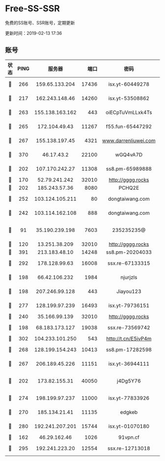 # Free-SS-SSR

免费的SS账号、SSR账号，定期更新

更新时间：2019-02-13 17:36

## 账号

|状态|PING|服务器|端口|密码|加密方式|区域|VTUM|
|:----:|:----:|:-----:|-----:|:----:|:----:|:----:|:----:|
|🙂|266|159.65.133.204|17436|isx.yt-60449278|aes-256-cfb|SG|10↑/10↑/9↑/10↑|
|🙂|217|162.243.148.46|14260|isx.yt-53508862|aes-256-cfb|US|10↑/10↑/10↑/10↑|
|🙂|263|155.138.163.162|443|oiECpTuVmLLxk4Ts|aes-256-cfb|US|10↑/10↑/10↑/10↑|
|🙂|265|172.104.49.43|11267|f55.fun-65447292|aes-256-cfb|SG|10↑/10↑/10↑/10↑|
|🙂|267|155.138.197.45|4321|www.darrenliuwei.com|aes-256-cfb|US|10↑/10↑/10↑/10↑|
|🙂|370|46.17.43.2|22100|wGQ4vA7D|aes-256-gcm|RU|6↑/10↑/10↑/10↑|
|🙂|202|107.170.242.27|11308|ss8.pm-65989888|aes-256-cfb|US|10↑/10↑/10↑/10↑|
|🙂|170|52.79.241.242|32010|http://gggg.rocks|chacha20|KR|8↑/8↑/7↑/7↑|
|🙂|202|185.243.57.36|8080|PCHQ2E|rc4-md5|US|10↑/10↑/10↑/10↑|
|🙂|252|103.124.105.211|80|dongtaiwang.com|aes-256-cfb|US|9↑/10↑/10↑/10↑|
|🙂|242|103.114.162.108|888|dongtaiwang.com|aes-256-cfb|US|10↑/10↑/10↑/10↑|
|🙂|91|35.190.239.198|7603|235235235@|chacha20-ietf-poly1305|JP|5↓/8↑/10↑/10↑|
|🙂|120|13.251.38.209|32010|http://gggg.rocks|chacha20|SG|8↑/8↑/8↑/9↑|
|🙂|391|213.183.48.10|14248|ss8.pm-20204033|rc4-md5|RU|10↑/10↑/10↑/10↑|
|🙂|292|178.128.99.63|16008|ssx.re-67133315|aes-256-cfb|SG|10↑/10↑/10↑/10↑|
|🙂|198|66.42.106.232|1984|njurjzls|aes-256-cfb|US|10↑/10↑/10↑/10↑|
|🙂|198|207.246.99.128|443|Jiayou123|aes-256-cfb|US|9↑/10↑/10↑/10↑|
|🙂|277|128.199.97.239|16493|isx.yt-79736151|aes-256-cfb|SG|10↑/10↑/10↑/10↑|
|🙂|240|35.166.99.139|32010|http://gggg.rocks|chacha20|US|9↑/10↑/10↑/10↑|
|🙂|198|68.183.173.127|19038|ssx.re-73569742|aes-256-cfb|US|10↑/10↑/9↑/10↑|
|🙂|302|104.233.101.250|543|http://t.cn/E5ivP4m|rc4-md5|CA|10↑/10↑/10↑/10↑|
|🙂|268|128.199.154.243|10413|ss8.pm-17282598|aes-256-cfb|SG|10↑/10↑/10↑/10↑|
|🙂|267|206.189.45.226|11151|isx.yt-36944111|aes-256-cfb|SG|10↑/10↑/10↑/10↑|
|🙂|202|173.82.155.31|40050|j4Dg5Y76|xchacha20-ietf-poly1305|US|9↑/10↑/10↑/10↑|
|🙂|274|198.199.97.237|11000|isx.yt-77833926|aes-256-cfb|US|10↑/10↑/10↑/10↑|
|🙂|270|185.134.21.41|11135|edgkeb|aes-256-cfb|GB|10↑/10↑/10↑/10↑|
|🙂|280|192.241.207.201|15744|isx.yt-01070180|aes-256-cfb|US|10↑/10↑/10↑/10↑|
|🙂|162|46.29.162.46|1026|91vpn.cf|rc4-md5|RU|7↑/9↑/9↑/10↑|
|🙂|295|192.241.223.20|12554|ssx.re-12713018|aes-256-cfb|US|10↑/10↑/10↑/10↑|
